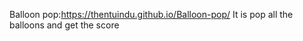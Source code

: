 
Balloon pop:https://thentuindu.github.io/Balloon-pop/
It is pop all the balloons and get the score

